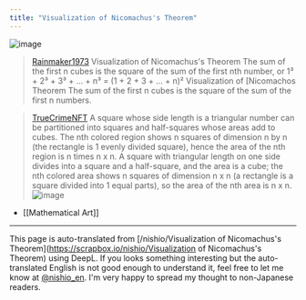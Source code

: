 ```yaml
---
title: "Visualization of Nicomachus's Theorem"
---
```


![image](https://gyazo.com/16f62af4fbd3281736ef0b0bc98a63b1/thumb/1000)
> [Rainmaker1973](https://x.com/Rainmaker1973/status/1763113277687562330) Visualization of Nicomachus's Theorem
>  The sum of the first n cubes is the square of the sum of the first nth number, or
>  1³ + 2³ + 3³ + ... + n³ = (1 + 2 + 3 + ... + n)²
>  Visualization of [Nicomachos Theorem
>  The sum of the first n cubes is the square of the sum of the first n numbers.

> [TrueCrimeNFT](https://x.com/TrueCrimeNFT/status/1820428323803034027) A square whose side length is a triangular number can be partitioned into squares and half-squares whose areas add to cubes. The nth colored region shows n squares of dimension n by n (the rectangle is 1 evenly divided square), hence the area of the nth region is n times n x n.
>  A square with triangular length on one side divides into a square and a half-square, and the area is a cube; the nth colored area shows n squares of dimension n x n (a rectangle is a square divided into 1 equal parts), so the area of the nth area is n x n.
>  ![image](https://pbs.twimg.com/media/GUN152EXcAEXdxX?format=png&name=small#.png)

- [[Mathematical Art]]

---
This page is auto-translated from [/nishio/Visualization of Nicomachus's Theorem](https://scrapbox.io/nishio/Visualization of Nicomachus's Theorem) using DeepL. If you looks something interesting but the auto-translated English is not good enough to understand it, feel free to let me know at [@nishio_en](https://twitter.com/nishio_en). I'm very happy to spread my thought to non-Japanese readers.